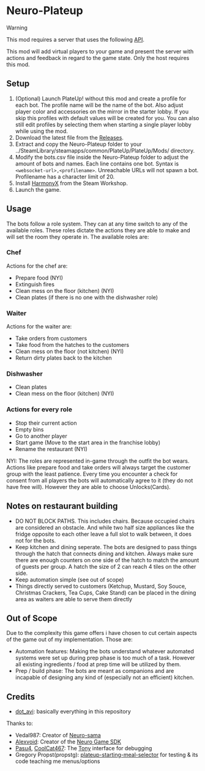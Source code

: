 # Neuro-Plateup

> [!Warning]
> This mod requires a server that uses the following [API](https://github.com/VedalAI/neuro-game-sdk).

This mod will add virtual players to your game and present the server with actions and feedback in regard to the game state. Only the host requires this mod.


## Setup

1. (Optional) Launch PlateUp! without this mod and create a profile for each bot. The profile name will be the name of the bot. Also adjust player color and accessories on the mirror in the starter lobby. If you skip this profiles with default values will be created for you. You can also still edit profiles by selecting them when starting a single player lobby while using the mod.
2. Download the latest file from the [Releases](https://github.com/Aviana/Neuro-Plateup/releases).
3. Extract and copy the Neuro-Plateup folder to your ../SteamLibrary/steamapps/common/PlateUp/PlateUp/Mods/ directory.
4. Modify the bots.csv file inside the Neuro-Plateup folder to adjust the amount of bots and names. Each line contains one bot. Syntax is `<websocket-url>,<profilename>`. Unreachable URLs will not spawn a bot. Profilename has a character limit of 20.
5. Install [HarmonyX](https://steamcommunity.com/sharedfiles/filedetails/?id=2898033283) from the Steam Workshop.
6. Launch the game.

## Usage

The bots follow a role system. They can at any time switch to any of the available roles. These roles dictate the actions they are able to make and will set the room they operate in.
The available roles are:

### Chef
Actions for the chef are:
- Prepare food (NYI)
- Extinguish fires
- Clean mess on the floor (kitchen) (NYI)
- Clean plates (if there is no one with the dishwasher role)

### Waiter
Actions for the waiter are:
- Take orders from customers
- Take food from the hatches to the customers
- Clean mess on the floor (not kitchen) (NYI)
- Return dirty plates back to the kitchen

### Dishwasher
- Clean plates
- Clean mess on the floor (kitchen) (NYI)

### Actions for every role
- Stop their current action
- Empty bins
- Go to another player
- Start game (Move to the start area in the franchise lobby)
- Rename the restaurant (NYI)

NYI: The roles are represented in-game through the outfit the bot wears.
Actions like prepare food and take orders will always target the customer group with the least patience.
Every time you encounter a check for consent from all players the bots will automatically agree to it (they do not have free will). However they are able to choose Unlocks(Cards).

## Notes on restaurant building

- DO NOT BLOCK PATHS. This includes chairs. Because occupied chairs are considered an obstacle. And while two half size appliances like the fridge opposite to each other leave a full slot to walk between, it does not for the bots.
- Keep kitchen and dining seperate. The bots are designed to pass things through the hatch that connects dining and kitchen. Always make sure there are enough counters on one side of the hatch to match the amount of guests per group. A hatch the size of 2 can reach 4 tiles on the other side.
- Keep automation simple (see out of scope)
- Things directly served to customers (Ketchup, Mustard, Soy Souce, Christmas Crackers, Tea Cups, Cake Stand) can be placed in the dining area as waiters are able to serve them directly

## Out of Scope

Due to the complexity this game offers i have chosen to cut certain aspects of the game out of my implementation.
Those are:
- Automation features: Making the bots understand whatever automated systems were set up during prep phase is too much of a task. However all existing ingredients / food at prep time will be utilized by them.
- Prep / build phase: The bots are meant as companions and are incapable of designing any kind of (especially not an efficient) kitchen.

## Credits

- [dot_avi](https://github.com/Aviana): basically everything in this repository

Thanks to:
- Vedal987: Creator of [Neuro-sama](https://www.twitch.tv/vedal987)
- [Alexvoid](https://github.com/Alexejhero): Creator of the [Neuro Game SDK](https://github.com/VedalAI/neuro-game-sdk)
- [Pasu4](https://github.com/Pasu4), [CoolCat467](https://github.com/CoolCat467): The [Tony](https://github.com/Pasu4/neuro-api-tony) interface for debugging
- Gregory Propst(propstg): [plateup-starting-meal-selector](https://github.com/propstg/plateup-starting-meal-selector) for testing & its code teaching me menus/options